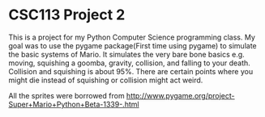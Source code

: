 # CSC113 Project 2

This is a project for my Python Computer Science programming class. My goal was to use the pygame package(First time using pygame) to simulate the basic
systems of Mario. 
It simulates the very bare bone basics e.g. moving, squishing a goomba, gravity, collision, and falling to your death. Collision and squishing is about 95%. There are certain points where you might die instead of 
squishing or collision might act weird. 

All the sprites were borrowed from 
http://www.pygame.org/project-Super+Mario+Python+Beta-1339-.html
